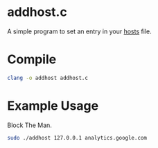 # addhost.c

A simple program to set an entry in your [hosts](https://en.wikipedia.org/wiki/Hosts_(file)) file.

# Compile

```bash
clang -o addhost addhost.c
```

# Example Usage

Block The Man.

```bash
sudo ./addhost 127.0.0.1 analytics.google.com
```
